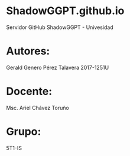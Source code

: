 # ShadowGGPT.github.io
Servidor GitHub ShadowGGPT - Univesidad

# Autores: 
Gerald Genero Pérez Talavera        2017-1251U

# Docente: 
Msc. Ariel Chávez Toruño

# Grupo: 
5T1-IS 
